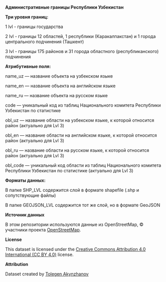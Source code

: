 **Административные границы Республики Узбекистан**

**Три уровня границ:**

1 lvl - границы государства

2 lvl - границы 12 областей, 1 республики (Каракалпакстан) и 1 города центрального подчинения (Ташкент)

3 lvl - границы 175 районов и 31 города областного (республиканского) подчинения


**Атрибутивные поля:**

name_uz — название объекта на узбекском языке  

name_en — название объекта на английском языке  

name_ru — название объекта на русском языке  

code — уникальный код из таблиц Национального комитета Республики Узбекистан по статистике

obl_uz — название области на узбекском языке, к которой относится район (актуально для Lvl 3)  

obl_en — название области на английском языке, к которой относится район (актуально для Lvl 3) 

obl_ru — название области на русском языке, к которой относится район (актуально для Lvl 3)  

obl_code — уникальный код области из таблиц Национального комитета Республики Узбекистан по статистике (актуально для Lvl 3)


**Форматы данных:**

В папке SHP_LVL содержится слой в формате shapefile (.shp и сопутствующие файлы)

В папке GEOJSON_LVL содержится тот же слой, но в формате GeoJSON

**Источник данных**

В этом репозитории используются данные из OpenStreetMap, © участники проекта [OpenStreetMap](https://www.openstreetmap.org/).

**License**

This dataset is licensed under the [Creative Commons Attribution 4.0 International (CC BY 4.0)](https://creativecommons.org/licenses/by/4.0/) license.

**Attribution**

Dataset created by [Tolegen Akynzhanov](https://www.linkedin.com/in/tolegen-akynzhanov/)
